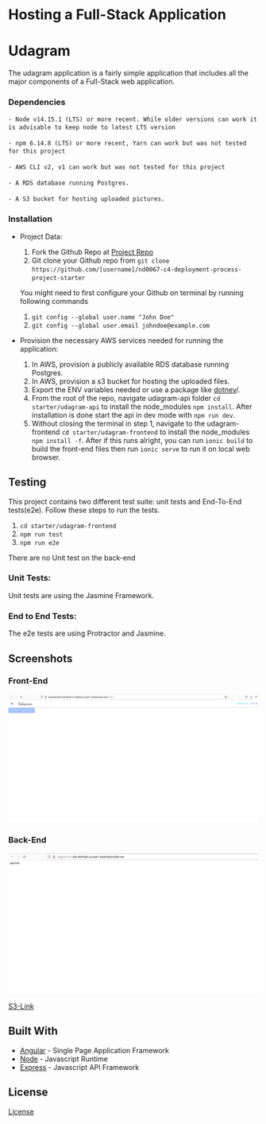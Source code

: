 # Hosting a Full-Stack Application


# Udagram

 The udagram application is a fairly simple application that includes all the major components of a Full-Stack web application.



### Dependencies

```
- Node v14.15.1 (LTS) or more recent. While older versions can work it is advisable to keep node to latest LTS version

- npm 6.14.8 (LTS) or more recent, Yarn can work but was not tested for this project

- AWS CLI v2, v1 can work but was not tested for this project

- A RDS database running Postgres.

- A S3 bucket for hosting uploaded pictures.

```

### Installation

- Project Data:
    
    1. Fork the Github Repo at [Project Repo](https://github.com/udacity/nd0067-c4-deployment-process-project-starter)
    1. Git clone your Github repo from `git clone https://github.com/[username]/nd0067-c4-deployment-process-project-starter`

    You might need to first configure your Github on terminal by running following commands

    1. `git config --global user.name "John Doe"`
    1. `git config --global user.email johndoe@example.com`


- Provision the necessary AWS services needed for running the application:

    1. In AWS, provision a publicly available RDS database running Postgres. <Place holder for link to classroom article>
    1. In AWS, provision a s3 bucket for hosting the uploaded files. <Place holder for tlink to classroom article>
    1. Export the ENV variables needed or use a package like [dotnev](https://www.npmjs.com/package/dotenv)/.
    1. From the root of the repo, navigate udagram-api folder `cd starter/udagram-api` to install the node_modules `npm install`. After installation is done start the api in dev mode with `npm run dev`.
    1. Without closing the terminal in step 1, navigate to the udagram-frontend `cd starter/udagram-frontend` to install the node_modules `npm install -f`. After  if this runs alright, you can run `ionic build` to build the front-end files then run `ionic serve` to run it on local web browser.

## Testing

This project contains two different test suite: unit tests and End-To-End tests(e2e). Follow these steps to run the tests.

1. `cd starter/udagram-frontend`
1. `npm run test`
1. `npm run e2e`

There are no Unit test on the back-end

### Unit Tests:

Unit tests are using the Jasmine Framework.

### End to End Tests:

The e2e tests are using Protractor and Jasmine.

## Screenshots
### Front-End
![Screenshot](https://github.com/Mamdouh93Murad/deployment-process-project-starter/blob/master/screenshots/Screenshot%20from%202023-01-15%2003-22-09.png)

### Back-End
![Screenshot](https://github.com/Mamdouh93Murad/deployment-process-project-starter/blob/master/screenshots/Screenshot%20from%202023-01-15%2019-21-11.png)

[S3-Link](http://myawsbucket-mamdouh.s3-website-us-east-1.amazonaws.com)

## Built With

- [Angular](https://angular.io/) - Single Page Application Framework
- [Node](https://nodejs.org) - Javascript Runtime
- [Express](https://expressjs.com/) - Javascript API Framework

## License

[License](LICENSE.txt)
